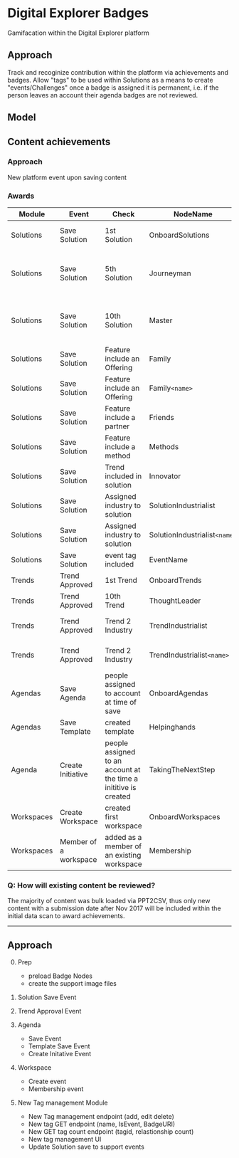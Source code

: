 # Digital Explorer Badges

Gamifacation within the Digital Explorer platform

## Approach 
Track and recoginize contribution within the platform via achievements and badges.
Allow "tags" to be used within Solutions as a means to create "events/Challenges"
once a badge is assigned it is permanent, i.e. if the person leaves an account their agenda badges are not reviewed.

## Model


## Content achievements


### Approach
New platform event upon saving content

### Awards

|Module|Event|Check|NodeName|Shortname|Description|
|----|----|----|----|----|----|
|Solutions|Save Solution|1st Solution|OnboardSolutions|Onboard Solutions|solution contacts when solution saved 
|Solutions|Save Solution|5th Solution|Journeyman|Journeyman|solution contacts when solution saved  Submitted 5th solution
|Solutions|Save Solution|10th Solution|Master|Master|solution contacts when solution saved  Submitted 10th solution
|Solutions|Save Solution|Feature include an Offering|Family|Keep it in the family|TDB
|Solutions|Save Solution|Feature include an Offering|Family`<name>`|Keep it in the family `<name of family>`|TDB
|Solutions|Save Solution|Feature include a partner|Friends|We are all friends here|TDB
|Solutions|Save Solution|Feature include a method|Methods|Methods|It’s not what I do, it’s how I do it
|Solutions|Save Solution|Trend included in solution|Innovator|Innovator|TBD
|Solutions|Save Solution|Assigned industry to solution|SolutionIndustrialist|Solution Industrialist|Submit your first solution for a named industry
|Solutions|Save Solution|Assigned industry to solution|SolutionIndustrialist`<name>`|Solution Industrialist `<name>`|Submit your first solution for a named industry
|Solutions|Save Solution|event tag included|EventName|EventName|EventDescription
|Trends|Trend Approved|1st Trend|OnboardTrends|Onboard Trends|Submitted first trend
|Trends|Trend Approved|10th Trend|ThoughtLeader|ThoughtLeader|Submitted 10th trend
|Trends|Trend Approved|Trend 2 Industry|TrendIndustrialist|Trend Industrialist|Submit your first trend for a named industry
|Trends|Trend Approved|Trend 2 Industry|TrendIndustrialist`<name>`|Trend Industrialist `<name>`|Submit your first trend for a named industry
|Agendas|Save Agenda|people assigned to account at time of save|OnboardAgendas|Onboard Agendas|Member of an account team with an innovation agenda
|Agendas|Save Template|created template|Helpinghands|Helping hands|Create your first agenda template
|Agenda|Create Initiative|people assigned to an account at the time a inititive is created|TakingTheNextStep|Taking the next step|Member of an account team who have created a strategic initiative
|Workspaces|Create Workspace|created first workspace|OnboardWorkspaces|Onboard Workspaces|Created first workspace
|Workspaces|Member of a workspace|added as a member of an existing workspace|Membership|Membership|added as a member of an existing workspace


### Q: How will existing content be reviewed?

The majority of content was bulk loaded via PPT2CSV, thus only new content with a submission date after Nov 2017 will be included within the initial data scan to award achievements.

---
## Approach

0. Prep
    - preload Badge Nodes
    - create the support image files

1. Solution Save Event

2. Trend Approval Event

3. Agenda
    - Save Event 
    - Template Save Event
    - Create Initative Event

5. Workspace 
     - Create event
     - Membership event

7. New Tag management Module
     - New Tag management endpoint (add, edit delete)
     - New tag GET endpoint (name, IsEvent, BadgeURI)
     - New GET tag count endpoint (tagid, relastionship count)
     - New tag management UI
     - Update Solution save to support events

